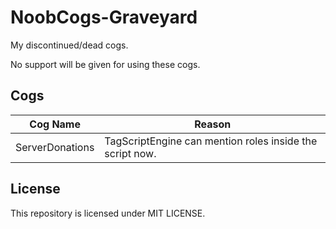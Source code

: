 # NoobCogs-Graveyard
My discontinued/dead cogs.

No support will be given for using these cogs.

## Cogs

| Cog Name          | Reason                                                   |
| ----------------- | -------------------------------------------------------- |
| ServerDonations   | TagScriptEngine can mention roles inside the script now. |

## License

This repository is licensed under MIT LICENSE.